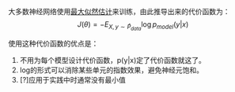 大多数神经网络使用[最大似然估计](https://windmising.gitbook.io/mathematics-basic-for-ml/gai-shuai-lun/likelihood)来训练，由此推导出来的代价函数为：  
$$
J(\theta) = -E_{X,y \sim \hat P_{data}}\log p_{model}(y|x)  \tag{1}
$$

使用这种代价函数的优点是：  
1. 不用为每个模型设计代价函数，p(y|x)定了代价函数就这了。  
2. log的形式可以消除某些单元的指数效果，避免神经元饱和。  
3. [?]应用于实践中时通常没有最小值

